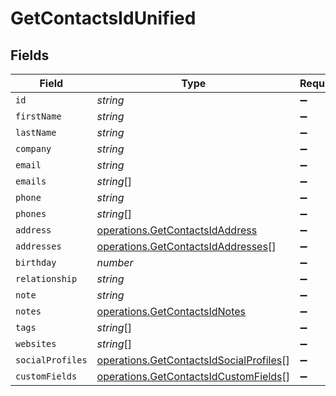 # GetContactsIdUnified


## Fields

| Field                                                                                              | Type                                                                                               | Required                                                                                           | Description                                                                                        |
| -------------------------------------------------------------------------------------------------- | -------------------------------------------------------------------------------------------------- | -------------------------------------------------------------------------------------------------- | -------------------------------------------------------------------------------------------------- |
| `id`                                                                                               | *string*                                                                                           | :heavy_minus_sign:                                                                                 | N/A                                                                                                |
| `firstName`                                                                                        | *string*                                                                                           | :heavy_minus_sign:                                                                                 | N/A                                                                                                |
| `lastName`                                                                                         | *string*                                                                                           | :heavy_minus_sign:                                                                                 | N/A                                                                                                |
| `company`                                                                                          | *string*                                                                                           | :heavy_minus_sign:                                                                                 | N/A                                                                                                |
| `email`                                                                                            | *string*                                                                                           | :heavy_minus_sign:                                                                                 | N/A                                                                                                |
| `emails`                                                                                           | *string*[]                                                                                         | :heavy_minus_sign:                                                                                 | N/A                                                                                                |
| `phone`                                                                                            | *string*                                                                                           | :heavy_minus_sign:                                                                                 | N/A                                                                                                |
| `phones`                                                                                           | *string*[]                                                                                         | :heavy_minus_sign:                                                                                 | N/A                                                                                                |
| `address`                                                                                          | [operations.GetContactsIdAddress](../../models/operations/getcontactsidaddress.md)                 | :heavy_minus_sign:                                                                                 | N/A                                                                                                |
| `addresses`                                                                                        | [operations.GetContactsIdAddresses](../../models/operations/getcontactsidaddresses.md)[]           | :heavy_minus_sign:                                                                                 | N/A                                                                                                |
| `birthday`                                                                                         | *number*                                                                                           | :heavy_minus_sign:                                                                                 | N/A                                                                                                |
| `relationship`                                                                                     | *string*                                                                                           | :heavy_minus_sign:                                                                                 | N/A                                                                                                |
| `note`                                                                                             | *string*                                                                                           | :heavy_minus_sign:                                                                                 | N/A                                                                                                |
| `notes`                                                                                            | [operations.GetContactsIdNotes](../../models/operations/getcontactsidnotes.md)                     | :heavy_minus_sign:                                                                                 | N/A                                                                                                |
| `tags`                                                                                             | *string*[]                                                                                         | :heavy_minus_sign:                                                                                 | N/A                                                                                                |
| `websites`                                                                                         | *string*[]                                                                                         | :heavy_minus_sign:                                                                                 | N/A                                                                                                |
| `socialProfiles`                                                                                   | [operations.GetContactsIdSocialProfiles](../../models/operations/getcontactsidsocialprofiles.md)[] | :heavy_minus_sign:                                                                                 | N/A                                                                                                |
| `customFields`                                                                                     | [operations.GetContactsIdCustomFields](../../models/operations/getcontactsidcustomfields.md)[]     | :heavy_minus_sign:                                                                                 | N/A                                                                                                |